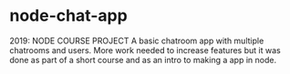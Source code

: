 # node-chat-app
2019: NODE COURSE PROJECT
A basic chatroom app with multiple chatrooms and users.  More work needed to increase features but it was done as part of a 
short course and as an intro to making a app in node.
